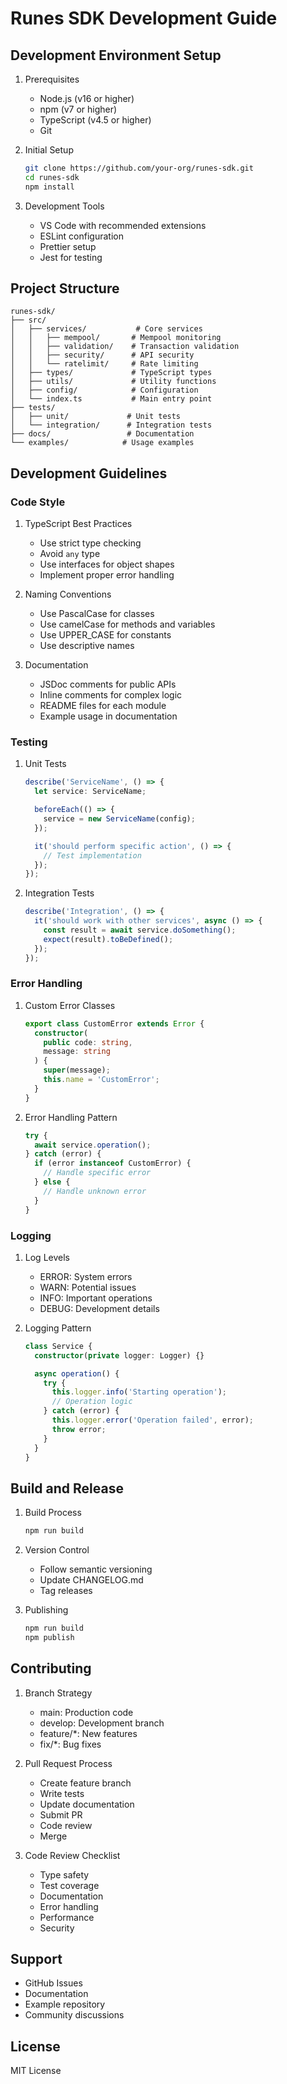 # Runes SDK Development Guide

## Development Environment Setup

1. Prerequisites
   - Node.js (v16 or higher)
   - npm (v7 or higher)
   - TypeScript (v4.5 or higher)
   - Git

2. Initial Setup
   ```bash
   git clone https://github.com/your-org/runes-sdk.git
   cd runes-sdk
   npm install
   ```

3. Development Tools
   - VS Code with recommended extensions
   - ESLint configuration
   - Prettier setup
   - Jest for testing

## Project Structure

```
runes-sdk/
├── src/
│   ├── services/           # Core services
│   │   ├── mempool/       # Mempool monitoring
│   │   ├── validation/    # Transaction validation
│   │   ├── security/      # API security
│   │   └── ratelimit/     # Rate limiting
│   ├── types/             # TypeScript types
│   ├── utils/             # Utility functions
│   ├── config/            # Configuration
│   └── index.ts           # Main entry point
├── tests/
│   ├── unit/             # Unit tests
│   └── integration/      # Integration tests
├── docs/                 # Documentation
└── examples/            # Usage examples
```

## Development Guidelines

### Code Style

1. TypeScript Best Practices
   - Use strict type checking
   - Avoid `any` type
   - Use interfaces for object shapes
   - Implement proper error handling

2. Naming Conventions
   - Use PascalCase for classes
   - Use camelCase for methods and variables
   - Use UPPER_CASE for constants
   - Use descriptive names

3. Documentation
   - JSDoc comments for public APIs
   - Inline comments for complex logic
   - README files for each module
   - Example usage in documentation

### Testing

1. Unit Tests
   ```typescript
   describe('ServiceName', () => {
     let service: ServiceName;

     beforeEach(() => {
       service = new ServiceName(config);
     });

     it('should perform specific action', () => {
       // Test implementation
     });
   });
   ```

2. Integration Tests
   ```typescript
   describe('Integration', () => {
     it('should work with other services', async () => {
       const result = await service.doSomething();
       expect(result).toBeDefined();
     });
   });
   ```

### Error Handling

1. Custom Error Classes
   ```typescript
   export class CustomError extends Error {
     constructor(
       public code: string,
       message: string
     ) {
       super(message);
       this.name = 'CustomError';
     }
   }
   ```

2. Error Handling Pattern
   ```typescript
   try {
     await service.operation();
   } catch (error) {
     if (error instanceof CustomError) {
       // Handle specific error
     } else {
       // Handle unknown error
     }
   }
   ```

### Logging

1. Log Levels
   - ERROR: System errors
   - WARN: Potential issues
   - INFO: Important operations
   - DEBUG: Development details

2. Logging Pattern
   ```typescript
   class Service {
     constructor(private logger: Logger) {}

     async operation() {
       try {
         this.logger.info('Starting operation');
         // Operation logic
       } catch (error) {
         this.logger.error('Operation failed', error);
         throw error;
       }
     }
   }
   ```

## Build and Release

1. Build Process
   ```bash
   npm run build
   ```

2. Version Control
   - Follow semantic versioning
   - Update CHANGELOG.md
   - Tag releases

3. Publishing
   ```bash
   npm run build
   npm publish
   ```

## Contributing

1. Branch Strategy
   - main: Production code
   - develop: Development branch
   - feature/*: New features
   - fix/*: Bug fixes

2. Pull Request Process
   - Create feature branch
   - Write tests
   - Update documentation
   - Submit PR
   - Code review
   - Merge

3. Code Review Checklist
   - Type safety
   - Test coverage
   - Documentation
   - Error handling
   - Performance
   - Security

## Support

- GitHub Issues
- Documentation
- Example repository
- Community discussions

## License

MIT License 